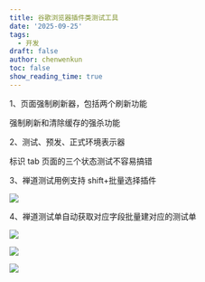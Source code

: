 ```yaml
---
title: 谷歌浏览器插件类测试工具
date: '2025-09-25'
tags:
  - 开发
draft: false
author: chenwenkun
toc: false
show_reading_time: true
---
```

1、页面强制刷新器，包括两个刷新功能

强制刷新和清除缓存的强杀功能

2、测试、预发、正式环境表示器

标识 tab 页面的三个状态测试不容易搞错

3、禅道测试用例支持 shift+批量选择插件

![](https://prod-files-secure.s3.us-west-2.amazonaws.com/c205fb54-92b2-4987-8be3-972b67d27acc/7ca8990d-2ef0-4ad6-8256-c807dbb8b3d5/image.png?X-Amz-Algorithm=AWS4-HMAC-SHA256&X-Amz-Content-Sha256=UNSIGNED-PAYLOAD&X-Amz-Credential=ASIAZI2LB466WWJYAQ4S%2F20251101%2Fus-west-2%2Fs3%2Faws4_request&X-Amz-Date=20251101T121846Z&X-Amz-Expires=3600&X-Amz-Security-Token=IQoJb3JpZ2luX2VjEF8aCXVzLXdlc3QtMiJGMEQCIHHGMrZITD9iekxnSnlZDPrE3yBqjS2sWUJS2UjnCfNPAiBjNPAZxrYL%2F03tx3CdA6Sjha0Qa2rb95UH8I7vd%2ByL4ir%2FAwgoEAAaDDYzNzQyMzE4MzgwNSIMxxw65npOmn%2BDZwurKtwDlXl2X4gR1GX5JkFo75kgpfXeSxHJCBVB8XBkv0H2grz4Z7FsLFg80cONlmzs9lg25Isk%2FTXOqCl5KdFLJDie0UbuK%2BLsvkc6bQqJvGPMAnUNBs3IVVFZ%2FunDoOKHkNm2RCvd2JgzGyEy1Ma26qb0zv3YdsMHnL89oimPV5N57MGzpU6Rt1XOXAe9LgGGFhHyI6NNTk0T%2Fq1Me8b4lPFxKumuMOwkpPmdpYpgPrpqh6uk059AS%2Fkr9TybIV%2BnK0W3jnTp0%2BxF%2BWgN%2B57j2QXQVIVvNUhAR8iEOnom2IDQLEKRx70hNuSqSqIxmapHaXPmNDUp4ZHjEMqupV7TO%2B6L6FA5zY08Sz%2Fc7D17KN%2FJZkbKG9%2Fn%2FTOkh7Z9whZR3VJx1eFvFeP91TwRYBVgWGhY1MzmsIvpWbnwWKOl1K2YOYj6H5Ii3UqltI0RUV%2FOBzBE8S8Bz%2FVX%2FB17mQQEmW%2Fl2sLcNrjVkbjmSOjP5ear%2FYhXweUOGXkiyZviSz4emyWy6AB0adG%2FXIH2mmBJn9VUmkbR2vEV17ogF2jQI%2Bud8HSTRf684inlDflKlohrtr6o93igu%2BKb%2BEbMNy0zgSp6ixHi%2F4PWHNOAVoPOAhV93ZWON0kEFKtmSHry%2Bbcw2eeWyAY6pgGIuyV5b3cKzqz6C%2BBEt21Vfk%2FJavZ%2BLF2ZrtuTrnwlD6K8b%2FxqqgvyrAZo%2F6Z0uliw5dvmLJpPNaTq2QHpOVH4XrVzYwwzJXxLurofbtBdxbQqa619zIVH0WGa4h5GH8GtIrMFDJn1JZ1DuwLvYCWhXtmqhp3lryHah5QcWq5Rvsm7Y9WFg7rJyHjadiJSLenDIDWbzm%2BQAuI0eOdReuRGXtD8zbEZ&X-Amz-Signature=069539e9e29984f12fbf806c97dde5a4a1a6649cefa6af40dd412fc080240297&X-Amz-SignedHeaders=host&x-amz-checksum-mode=ENABLED&x-id=GetObject)

4、禅道测试单自动获取对应字段批量建对应的测试单

![](https://prod-files-secure.s3.us-west-2.amazonaws.com/c205fb54-92b2-4987-8be3-972b67d27acc/1ea39b01-dd1c-4a56-bb09-4fe87447f5c7/image.png?X-Amz-Algorithm=AWS4-HMAC-SHA256&X-Amz-Content-Sha256=UNSIGNED-PAYLOAD&X-Amz-Credential=ASIAZI2LB466WWJYAQ4S%2F20251101%2Fus-west-2%2Fs3%2Faws4_request&X-Amz-Date=20251101T121846Z&X-Amz-Expires=3600&X-Amz-Security-Token=IQoJb3JpZ2luX2VjEF8aCXVzLXdlc3QtMiJGMEQCIHHGMrZITD9iekxnSnlZDPrE3yBqjS2sWUJS2UjnCfNPAiBjNPAZxrYL%2F03tx3CdA6Sjha0Qa2rb95UH8I7vd%2ByL4ir%2FAwgoEAAaDDYzNzQyMzE4MzgwNSIMxxw65npOmn%2BDZwurKtwDlXl2X4gR1GX5JkFo75kgpfXeSxHJCBVB8XBkv0H2grz4Z7FsLFg80cONlmzs9lg25Isk%2FTXOqCl5KdFLJDie0UbuK%2BLsvkc6bQqJvGPMAnUNBs3IVVFZ%2FunDoOKHkNm2RCvd2JgzGyEy1Ma26qb0zv3YdsMHnL89oimPV5N57MGzpU6Rt1XOXAe9LgGGFhHyI6NNTk0T%2Fq1Me8b4lPFxKumuMOwkpPmdpYpgPrpqh6uk059AS%2Fkr9TybIV%2BnK0W3jnTp0%2BxF%2BWgN%2B57j2QXQVIVvNUhAR8iEOnom2IDQLEKRx70hNuSqSqIxmapHaXPmNDUp4ZHjEMqupV7TO%2B6L6FA5zY08Sz%2Fc7D17KN%2FJZkbKG9%2Fn%2FTOkh7Z9whZR3VJx1eFvFeP91TwRYBVgWGhY1MzmsIvpWbnwWKOl1K2YOYj6H5Ii3UqltI0RUV%2FOBzBE8S8Bz%2FVX%2FB17mQQEmW%2Fl2sLcNrjVkbjmSOjP5ear%2FYhXweUOGXkiyZviSz4emyWy6AB0adG%2FXIH2mmBJn9VUmkbR2vEV17ogF2jQI%2Bud8HSTRf684inlDflKlohrtr6o93igu%2BKb%2BEbMNy0zgSp6ixHi%2F4PWHNOAVoPOAhV93ZWON0kEFKtmSHry%2Bbcw2eeWyAY6pgGIuyV5b3cKzqz6C%2BBEt21Vfk%2FJavZ%2BLF2ZrtuTrnwlD6K8b%2FxqqgvyrAZo%2F6Z0uliw5dvmLJpPNaTq2QHpOVH4XrVzYwwzJXxLurofbtBdxbQqa619zIVH0WGa4h5GH8GtIrMFDJn1JZ1DuwLvYCWhXtmqhp3lryHah5QcWq5Rvsm7Y9WFg7rJyHjadiJSLenDIDWbzm%2BQAuI0eOdReuRGXtD8zbEZ&X-Amz-Signature=ea27ec3a7f59f7fc9dd68b515a1ec9e4b6d00307996150088b125396d6d5f249&X-Amz-SignedHeaders=host&x-amz-checksum-mode=ENABLED&x-id=GetObject)

![](https://prod-files-secure.s3.us-west-2.amazonaws.com/c205fb54-92b2-4987-8be3-972b67d27acc/fa727f1d-546c-42aa-9508-d8d3d1275bcd/image.png?X-Amz-Algorithm=AWS4-HMAC-SHA256&X-Amz-Content-Sha256=UNSIGNED-PAYLOAD&X-Amz-Credential=ASIAZI2LB466WWJYAQ4S%2F20251101%2Fus-west-2%2Fs3%2Faws4_request&X-Amz-Date=20251101T121846Z&X-Amz-Expires=3600&X-Amz-Security-Token=IQoJb3JpZ2luX2VjEF8aCXVzLXdlc3QtMiJGMEQCIHHGMrZITD9iekxnSnlZDPrE3yBqjS2sWUJS2UjnCfNPAiBjNPAZxrYL%2F03tx3CdA6Sjha0Qa2rb95UH8I7vd%2ByL4ir%2FAwgoEAAaDDYzNzQyMzE4MzgwNSIMxxw65npOmn%2BDZwurKtwDlXl2X4gR1GX5JkFo75kgpfXeSxHJCBVB8XBkv0H2grz4Z7FsLFg80cONlmzs9lg25Isk%2FTXOqCl5KdFLJDie0UbuK%2BLsvkc6bQqJvGPMAnUNBs3IVVFZ%2FunDoOKHkNm2RCvd2JgzGyEy1Ma26qb0zv3YdsMHnL89oimPV5N57MGzpU6Rt1XOXAe9LgGGFhHyI6NNTk0T%2Fq1Me8b4lPFxKumuMOwkpPmdpYpgPrpqh6uk059AS%2Fkr9TybIV%2BnK0W3jnTp0%2BxF%2BWgN%2B57j2QXQVIVvNUhAR8iEOnom2IDQLEKRx70hNuSqSqIxmapHaXPmNDUp4ZHjEMqupV7TO%2B6L6FA5zY08Sz%2Fc7D17KN%2FJZkbKG9%2Fn%2FTOkh7Z9whZR3VJx1eFvFeP91TwRYBVgWGhY1MzmsIvpWbnwWKOl1K2YOYj6H5Ii3UqltI0RUV%2FOBzBE8S8Bz%2FVX%2FB17mQQEmW%2Fl2sLcNrjVkbjmSOjP5ear%2FYhXweUOGXkiyZviSz4emyWy6AB0adG%2FXIH2mmBJn9VUmkbR2vEV17ogF2jQI%2Bud8HSTRf684inlDflKlohrtr6o93igu%2BKb%2BEbMNy0zgSp6ixHi%2F4PWHNOAVoPOAhV93ZWON0kEFKtmSHry%2Bbcw2eeWyAY6pgGIuyV5b3cKzqz6C%2BBEt21Vfk%2FJavZ%2BLF2ZrtuTrnwlD6K8b%2FxqqgvyrAZo%2F6Z0uliw5dvmLJpPNaTq2QHpOVH4XrVzYwwzJXxLurofbtBdxbQqa619zIVH0WGa4h5GH8GtIrMFDJn1JZ1DuwLvYCWhXtmqhp3lryHah5QcWq5Rvsm7Y9WFg7rJyHjadiJSLenDIDWbzm%2BQAuI0eOdReuRGXtD8zbEZ&X-Amz-Signature=a1a09827235ec9d91d97f4c93f8b56e999474ae9316b9125f0a7fd2eb2732c6b&X-Amz-SignedHeaders=host&x-amz-checksum-mode=ENABLED&x-id=GetObject)

![](https://prod-files-secure.s3.us-west-2.amazonaws.com/c205fb54-92b2-4987-8be3-972b67d27acc/2a374ca8-3be3-4978-8ee1-2331f1db0267/image.png?X-Amz-Algorithm=AWS4-HMAC-SHA256&X-Amz-Content-Sha256=UNSIGNED-PAYLOAD&X-Amz-Credential=ASIAZI2LB466WWJYAQ4S%2F20251101%2Fus-west-2%2Fs3%2Faws4_request&X-Amz-Date=20251101T121846Z&X-Amz-Expires=3600&X-Amz-Security-Token=IQoJb3JpZ2luX2VjEF8aCXVzLXdlc3QtMiJGMEQCIHHGMrZITD9iekxnSnlZDPrE3yBqjS2sWUJS2UjnCfNPAiBjNPAZxrYL%2F03tx3CdA6Sjha0Qa2rb95UH8I7vd%2ByL4ir%2FAwgoEAAaDDYzNzQyMzE4MzgwNSIMxxw65npOmn%2BDZwurKtwDlXl2X4gR1GX5JkFo75kgpfXeSxHJCBVB8XBkv0H2grz4Z7FsLFg80cONlmzs9lg25Isk%2FTXOqCl5KdFLJDie0UbuK%2BLsvkc6bQqJvGPMAnUNBs3IVVFZ%2FunDoOKHkNm2RCvd2JgzGyEy1Ma26qb0zv3YdsMHnL89oimPV5N57MGzpU6Rt1XOXAe9LgGGFhHyI6NNTk0T%2Fq1Me8b4lPFxKumuMOwkpPmdpYpgPrpqh6uk059AS%2Fkr9TybIV%2BnK0W3jnTp0%2BxF%2BWgN%2B57j2QXQVIVvNUhAR8iEOnom2IDQLEKRx70hNuSqSqIxmapHaXPmNDUp4ZHjEMqupV7TO%2B6L6FA5zY08Sz%2Fc7D17KN%2FJZkbKG9%2Fn%2FTOkh7Z9whZR3VJx1eFvFeP91TwRYBVgWGhY1MzmsIvpWbnwWKOl1K2YOYj6H5Ii3UqltI0RUV%2FOBzBE8S8Bz%2FVX%2FB17mQQEmW%2Fl2sLcNrjVkbjmSOjP5ear%2FYhXweUOGXkiyZviSz4emyWy6AB0adG%2FXIH2mmBJn9VUmkbR2vEV17ogF2jQI%2Bud8HSTRf684inlDflKlohrtr6o93igu%2BKb%2BEbMNy0zgSp6ixHi%2F4PWHNOAVoPOAhV93ZWON0kEFKtmSHry%2Bbcw2eeWyAY6pgGIuyV5b3cKzqz6C%2BBEt21Vfk%2FJavZ%2BLF2ZrtuTrnwlD6K8b%2FxqqgvyrAZo%2F6Z0uliw5dvmLJpPNaTq2QHpOVH4XrVzYwwzJXxLurofbtBdxbQqa619zIVH0WGa4h5GH8GtIrMFDJn1JZ1DuwLvYCWhXtmqhp3lryHah5QcWq5Rvsm7Y9WFg7rJyHjadiJSLenDIDWbzm%2BQAuI0eOdReuRGXtD8zbEZ&X-Amz-Signature=8dca37c518bb7ed1e346584be22656f573dc16b4aeeb1699dab49b13800b1d86&X-Amz-SignedHeaders=host&x-amz-checksum-mode=ENABLED&x-id=GetObject)
